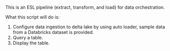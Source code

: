 This is an ESL pipeline (extract, transform, and load) for data orchestration. 

What this script will do is: 

1. Configure data ingestion to delta lake by using auto loader, sample data from a Databricks dataset is provided. 
2. Query a table. 
3. Display the table. 
